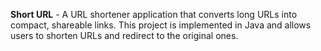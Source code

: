 **Short URL** -
A URL shortener application that converts long URLs into compact, shareable links. This project is implemented in Java and allows users to shorten URLs and redirect to the original ones.
